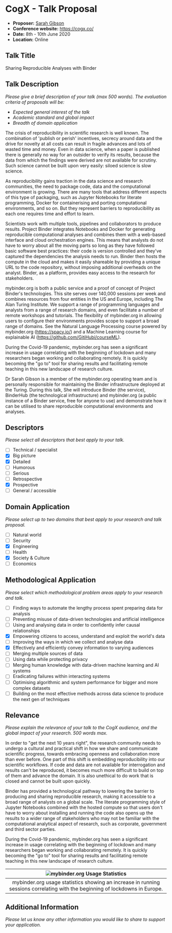 # CogX - Talk Proposal

- **Proposer:** [Sarah Gibson](https://www.turing.ac.uk/people/researchers/sarah-gibson)
- **Conference website:** <https://cogx.co/>
- **Date:** 8th - 10th June 2020
- **Location:** Online

## Talk Title

Sharing Reproducible Analyses with Binder

## Talk Description

_Please give a brief description of your talk (max 500 words)._
_The evaluation criteria of proposals will be:_

- _Expected general interest of the talk_
- _Academic standard and global impact_
- _Breadth of domain application_

The crisis of reproducibility in scientific research is well known.
The combination of 'publish or perish' incentives, secrecy around data and the drive for novelty at all costs can result in fragile advances and lots of wasted time and money.
Even in data science, when a paper is published there is generally no way for an outsider to verify its results, because the data from which the findings were derived are not available for scrutiny.
Such science cannot be built upon very easily: siloed science is slow science.

As reproducibility gains traction in the data science and research communities, the need to package code, data and the computational environment is growing.
There are many tools that address different aspects of this type of packaging, such as Jupyter Notebooks for literate programming, Docker for containerising and porting computational environments, and so on.
But they represent barriers to reproducibility as each one requires time and effort to learn.

Scientists work with multiple tools, pipelines and collaborators to produce results.
Project Binder integrates Notebooks and Docker for generating reproducible computational analyses and combines them with a web-based interface and cloud orchestration engines.
This means that analysts do not have to worry about all the moving parts so long as they have followed basic software best practices: their code is version controlled and they've captured the dependencies the analysis needs to run.
Binder then hosts the compute in the cloud and makes it easily shareable by providing a unique URL to the code repository, without imposing additional overheads on the analyst.
Binder, as a platform, provides easy access to the research for stakeholders.

mybinder.org is both a public service and a proof of concept of Project Binder's technologies.
This site serves over 140,000 sessions per week and combines resources from four entities in the US and Europe, including The Alan Turing Institute.
We support a range of programming languages and analysts from a range of research domains, and even facilitate a number of remote workshops and tutorials.
The flexibility of mybinder.org in allowing users to configure their environments provides scope to support a broad range of domains.
See the Natural Language Processing course powered by mybinder.org (https://spacy.io/) and a Machine Learning course for explainable AI (https://github.com/GitiHubi/courseML).

During the Covid-19 pandemic, mybinder.org has seen a significant increase in usage correlating with the beginning of lockdown and many researchers began working and collaborating remotely.
It is quickly becoming the "go to" tool for sharing results and facilitating remote teaching in this new landscape of research culture.

Dr Sarah Gibson is a member of the mybinder.org operating team and is personally responsible for maintaining the Binder infrastructure deployed at the Turing.
During this talk, She will introduce Binder (the service), BinderHub (the technological infrastructure) and mybinder.org (a public instance of a Binder service, free for anyone to use) and demonstrate how it can be utilised to share reproducible computational environments and analyses.

## Descriptors

_Please select all descriptors that best apply to your talk._

- [ ] Technical / specialist
- [x] Big picture
- [x] Detailed
- [ ] Humorous
- [ ] Serious
- [ ] Retrospective
- [x] Prospective
- [ ] General / accessible

## Domain Application

_Please select up to two domains that best apply to your research and talk proposal._

- [ ] Natural world
- [ ] Security
- [x] Engineering
- [ ] Health
- [x] Society & Culture
- [ ] Economics

## Methodological Application

_Please select which methodological problem areas apply to your research and talk._

- [ ] Finding ways to automate the lengthy process spent preparing data for analysis
- [ ] Preventing misuse of data-driven technologies and artificial intelligence
- [ ] Using and analysing data in order to confidently infer causal relationships
- [x] Empowering citizens to access, understand and exploit the world's data
- [ ] Improving the ways in which we collect and analyse data
- [x] Effectively and efficiently convey information to varying audiences
- [ ] Merging multiple sources of data
- [ ] Using data while protecting privacy
- [ ] Merging human knowledge with data-driven machine learning and AI systems
- [ ] Eradicating failures within interacting systems
- [ ] Optimising algorithmic and system performance for bigger and more complex datasets
- [ ] Building on the most effective methods across data science to produce the next gen of techniques

## Relevance

_Please explain the relevance of your talk to the CogX audience, and the global impact of your research._
_500 words max._

In order to "get the next 10 years right", the research community needs to undergo a cultural and practical shift in how we share and communicate scientific progress, towards embracing openness and collaboration more than ever before.
One part of this shift is embedding reproducibility into our scientific workflows.
If code and data are not available for interrogation and results can't be reproduced, it becomes much more difficult to build on top of them and advance the domain.
It is also unethical to do work that is closed and cannot be built upon quickly.

Binder has provided a technological pathway to lowering the barrier to producing and sharing reproducible research, making it accessible to a broad range of analysts on a global scale.
The literate programming style of Jupyter Notebooks combined with the hosted compute so that users don't have to worry about installing and running the code also opens up the results to a wider range of stakeholders who may not be familiar with the computational analytical aspect of research, such as corporate, government and third sector parties.

During the Covid-19 pandemic, mybinder.org has seen a significant increase in usage correlating with the beginning of lockdown and many researchers began working and collaborating remotely.
It is quickly becoming the "go to" tool for sharing results and facilitating remote teaching in this new landscape of research culture.

| ![mybinder.org Usage Statistics](https://www.dropbox.com/s/lnemjlsov0mkog5/image.png?raw=1) |
| :---: |
| mybinder.org usage statistics showing an increase in running sessions correlating with the beginning of lockdowns in Europe. |

## Additional Information

_Please let us know any other information you would like to share to support your application._
